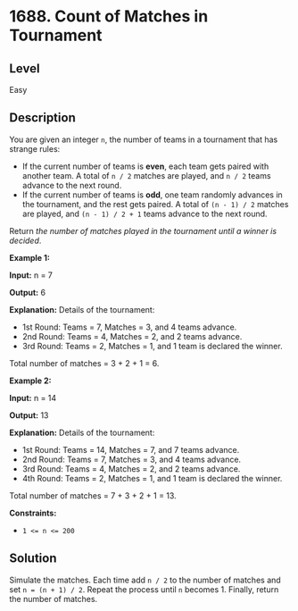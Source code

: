 # 1688. Count of Matches in Tournament
## Level
Easy

## Description
You are given an integer `n`, the number of teams in a tournament that has strange rules:

* If the current number of teams is **even**, each team gets paired with another team. A total of `n / 2` matches are played, and `n / 2` teams advance to the next round.
* If the current number of teams is **odd**, one team randomly advances in the tournament, and the rest gets paired. A total of `(n - 1) / 2` matches are played, and `(n - 1) / 2 + 1` teams advance to the next round.

Return *the number of matches played in the tournament until a winner is decided*.

**Example 1:**

**Input:** n = 7

**Output:** 6

**Explanation:** Details of the tournament: 
- 1st Round: Teams = 7, Matches = 3, and 4 teams advance.
- 2nd Round: Teams = 4, Matches = 2, and 2 teams advance.
- 3rd Round: Teams = 2, Matches = 1, and 1 team is declared the winner.

Total number of matches = 3 + 2 + 1 = 6.

**Example 2:**

**Input:** n = 14

**Output:** 13

**Explanation:** Details of the tournament:
- 1st Round: Teams = 14, Matches = 7, and 7 teams advance.
- 2nd Round: Teams = 7, Matches = 3, and 4 teams advance.
- 3rd Round: Teams = 4, Matches = 2, and 2 teams advance.
- 4th Round: Teams = 2, Matches = 1, and 1 team is declared the winner.

Total number of matches = 7 + 3 + 2 + 1 = 13.

**Constraints:**

* `1 <= n <= 200`

## Solution
Simulate the matches. Each time add `n / 2` to the number of matches and set `n = (n + 1) / 2`. Repeat the process until `n` becomes 1. Finally, return the number of matches.
